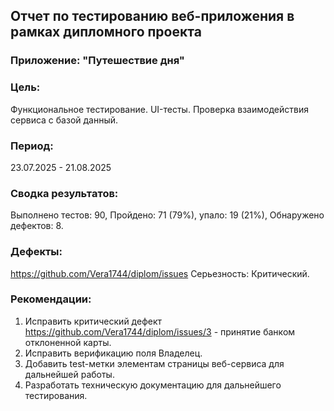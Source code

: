 ## Отчет по тестированию веб-приложения в рамках дипломного проекта
### Приложение: "Путешествие дня"
### Цель: 
Функциональное тестирование. UI-тесты. Проверка взаимодействия сервиса с базой данный.

### Период: 
23.07.2025 - 21.08.2025
### Сводка результатов: 
Выполнено тестов: 90, Пройдено: 71 (79%), упало: 19 (21%), Обнаружено дефектов: 8.
### Дефекты:
https://github.com/Vera1744/diplom/issues
Серьезность: Критический.

### Рекомендации: 
1. Исправить критический дефект https://github.com/Vera1744/diplom/issues/3 - принятие банком отклоненной карты.
2. Исправить верификацию поля Владелец.
3. Добавить test-метки элементам страницы веб-сервиса для дальнейшей работы.
4. Разработать техническую документацию для дальнейшего тестирования.
